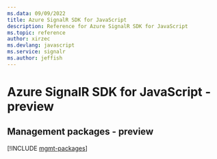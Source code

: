 ```yaml
---
ms.data: 09/09/2022
title: Azure SignalR SDK for JavaScript
description: Reference for Azure SignalR SDK for JavaScript
ms.topic: reference
author: xirzec
ms.devlang: javascript
ms.service: signalr
ms.author: jeffish
---
```

# Azure SignalR SDK for JavaScript - preview

## Management packages - preview
[!INCLUDE [mgmt-packages](signalr-mgmt-index.md)]
